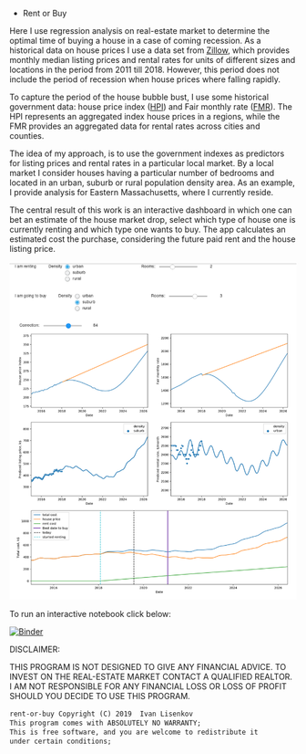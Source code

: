 * Rent or Buy

Here I use regression analysis on real-estate market to determine the optimal
time of buying a house in a case of coming recession. As a historical data on
house prices I use a data set from
[Zillow](https://www.kaggle.com/zillow/zecon), which provides monthly median
listing prices and rental rates for units of different sizes and locations in
the period from 2011 till 2018. However, this period does not include the period
of recession when house prices where falling rapidly. 

To capture the period of the house bubble bust, I use some historical government
data: house price index
([HPI](https://www.fhfa.gov/DataTools/Downloads/Pages/House-Price-Index.aspx))
and Fair monthly rate ([FMR](https://www.huduser.gov/portal/datasets/fmr.html)).
The HPI represents an aggregated index house prices in a regions, while the FMR
provides an aggregated data for rental rates across cities and counties.

The idea of my approach, is to use the government indexes as predictors for
listing prices and rental rates in a particular local market. By a local market
I consider houses having a particular number of bedrooms and located in an
urban, suburb or rural population density area. As an example, I provide
analysis for Eastern Massachusetts, where I currently reside.

The central result of this work is an interactive dashboard in which one can bet
an estimate of the house market drop, select which type of house one is
currently renting and which type one wants to buy. The app calculates an
estimated cost the purchase, considering the future paid rent and the house
listing price. 

![dashboard](img/dashboard.png)


To run an interactive notebook click below:

[![Binder](https://mybinder.org/badge_logo.svg)](https://mybinder.org/v2/gh/ivlis/rent-or-buy/master?filepath=rent-or-buy.ipynb)


DISCLAIMER:

THIS PROGRAM IS NOT DESIGNED TO GIVE ANY FINANCIAL ADVICE. TO INVEST ON THE
REAL-ESTATE MARKET CONTACT A QUALIFIED REALTOR. I AM NOT RESPONSIBLE FOR ANY
FINANCIAL LOSS OR LOSS OF PROFIT SHOULD YOU DECIDE TO USE THIS PROGRAM.


    rent-or-buy Copyright (C) 2019  Ivan Lisenkov
    This program comes with ABSOLUTELY NO WARRANTY;
    This is free software, and you are welcome to redistribute it
    under certain conditions;